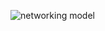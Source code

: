 ![networking model](https://docs.google.com/drawings/d/1Gr_4a7kMwr1o619jwChy8ZW9lV66d_TwX4-lBnHydKE/pub?w=652&h=371)

